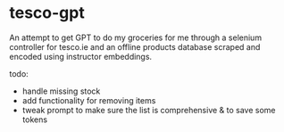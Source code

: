 # tesco-gpt

An attempt to get GPT to do my groceries for me through a selenium controller for tesco.ie and an offline products database scraped and encoded using instructor embeddings.

todo:
- handle missing stock
- add functionality for removing items
- tweak prompt to make sure the list is comprehensive & to save some tokens